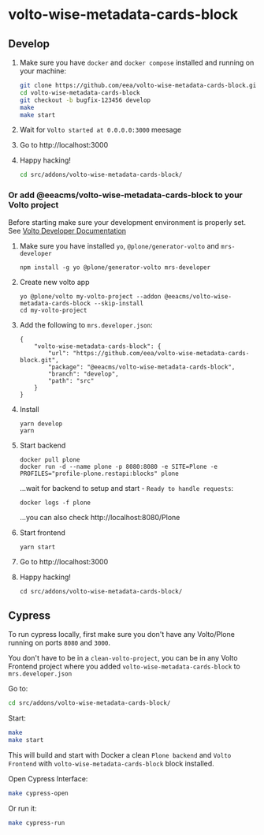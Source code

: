 # volto-wise-metadata-cards-block

## Develop

1. Make sure you have `docker` and `docker compose` installed and running on your machine:

    ```Bash
    git clone https://github.com/eea/volto-wise-metadata-cards-block.git
    cd volto-wise-metadata-cards-block
    git checkout -b bugfix-123456 develop
    make
    make start
    ```

1. Wait for `Volto started at 0.0.0.0:3000` meesage

1. Go to http://localhost:3000

1.  Happy hacking!

    ```Bash
    cd src/addons/volto-wise-metadata-cards-block/
    ```

### Or add @eeacms/volto-wise-metadata-cards-block to your Volto project

Before starting make sure your development environment is properly set. See [Volto Developer Documentation](https://docs.voltocms.com/getting-started/install/)

1.  Make sure you have installed `yo`, `@plone/generator-volto` and `mrs-developer`

        npm install -g yo @plone/generator-volto mrs-developer

1.  Create new volto app

        yo @plone/volto my-volto-project --addon @eeacms/volto-wise-metadata-cards-block --skip-install
        cd my-volto-project

1.  Add the following to `mrs.developer.json`:

        {
            "volto-wise-metadata-cards-block": {
                "url": "https://github.com/eea/volto-wise-metadata-cards-block.git",
                "package": "@eeacms/volto-wise-metadata-cards-block",
                "branch": "develop",
                "path": "src"
            }
        }

1.  Install

        yarn develop
        yarn

1.  Start backend

        docker pull plone
        docker run -d --name plone -p 8080:8080 -e SITE=Plone -e PROFILES="profile-plone.restapi:blocks" plone

    ...wait for backend to setup and start - `Ready to handle requests`:

        docker logs -f plone

    ...you can also check http://localhost:8080/Plone

1.  Start frontend

        yarn start

1.  Go to http://localhost:3000

1.  Happy hacking!

        cd src/addons/volto-wise-metadata-cards-block/

## Cypress

To run cypress locally, first make sure you don't have any Volto/Plone running on ports `8080` and `3000`.

You don't have to be in a `clean-volto-project`, you can be in any Volto Frontend
project where you added `volto-wise-metadata-cards-block` to `mrs.developer.json`

Go to:

  ```BASH
  cd src/addons/volto-wise-metadata-cards-block/
  ```

Start:

  ```Bash
  make
  make start
  ```

This will build and start with Docker a clean `Plone backend` and `Volto Frontend` with `volto-wise-metadata-cards-block` block installed.

Open Cypress Interface:

  ```Bash
  make cypress-open
  ```

Or run it:

  ```Bash
  make cypress-run
  ```
